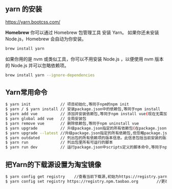 
## yarn 的安装

https://yarn.bootcss.com/

**Homebrew**
你可以通过 Homebrew 包管理工具 安装 Yarn。 如果你还未安装 Node.js，Homebrew 会自动为你安装。
``` bash
brew install yarn
```

如果你用的是 nvm 或类似工具，你可以不用安装 Node.js ，以便使用 nvm 版本的 Node.js 并可以忽略依赖项。
``` bash
brew install yarn --ignore-dependencies
```

## Yarn常用命令

``` bash
$ yarn init             // 项目初始化,等同于npm的npm init
$ yarn / $ yarn install // 安装package.json中的依赖包,等同于npm install
$ yarn add vue          // 添加并安装依赖包,等同于npm install vue(现在无需加--save,已经成为默认行为)
$ yarn global add vue   // 全局安装包
$ yarn remove vue       // 删除依赖包,等同于npm uninstall vue
$ yarn upgrade          // 升级package.json指定的所有依赖包(在package.json指定的版本范围内)
$ yarn upgrade --latest //升级package.json指定的所有依赖包,但忽略package.json指定的版本范围,同时package.json中指定的版本将被重写
$ yarn outdated         // 列出包的所有依赖项的版本信息。此信息包括当前安装的版本、基于语义版本所需的版本和最新的可用版本
$ yarn run              // 列出包里所有可运行的脚本
$ yarn run dev          // 运行package.json中scripts定义的脚本命令,等同于npm run
```

## 把Yarn的下载源设置为淘宝镜像

``` bash
$ yarn config get registry    //查看当前下载源,初始为https://registry.yarnpkg.com
$ yarn config set registry https://registry.npm.taobao.org        //更改为淘宝
```
